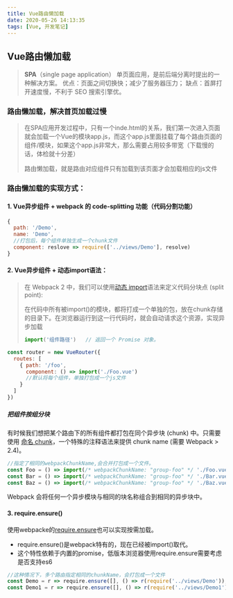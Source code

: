```yaml
---
title: Vue路由懒加载
date: 2020-05-26 14:13:35
tags: [Vue, 开发笔记]
---
```


##  Vue路由懒加载

> **SPA**（single page application） 单页面应用，是前后端分离时提出的一种解决方案。
> 优点：页面之间切换快；减少了服务器压力；
> 缺点：首屏打开速度慢，不利于 SEO 搜索引擎优。

###  路由懒加载，解决首页加载过慢

> 在SPA应用开发过程中，只有一个inde.html的关系，我们第一次进入页面就会加载一个Vue的模块app.js，而这个app.js里面挂载了每个路由页面的组件/模块，如果这个app.js非常大，那么需要占用较多带宽（下载慢的话，体检就十分差）
>
> 路由懒加载，就是路由对应组件只有加载到该页面才会加载相应的js文件

### 路由懒加载的实现方式：

####  1.  Vue异步组件 + webpack 的 code-splitting 功能（代码分割功能）

```js
{
  path: '/Demo',
  name: 'Demo',
  //打包后，每个组件单独生成一个chunk文件
  component: reslove => require(['../views/Demo'], resolve)
}
```



####  2. Vue异步组件 + 动态import语法：

> 在 Webpack 2 中，我们可以使用[动态 import](https://github.com/tc39/proposal-dynamic-import)语法来定义代码分块点 (split point):
>
> 在代码中所有被import()的模块，都将打成一个单独的包，放在chunk存储的目录下。在浏览器运行到这一行代码时，就会自动请求这个资源，实现异步加载
>
> ```js
> import('组件路径')   // 返回一个 Promise 对象。
> ```

```js
const router = new VueRouter({
  routes: [
    { path: '/foo', 
      component: () => import('./Foo.vue')
      //默认将每个组件，单独打包成一个js文件
    }
  ]
})
```

##### 把组件按组分块

有时候我们想把某个路由下的所有组件都打包在同个异步块 (chunk) 中。只需要使用 [命名 chunk](https://webpack.js.org/guides/code-splitting-require/#chunkname)，一个特殊的注释语法来提供 chunk name (需要 Webpack > 2.4)。

```js
//指定了相同的webpackChunkName,会合并打包成一个文件。
const Foo = () => import(/* webpackChunkName: "group-foo" */ './Foo.vue')
const Bar = () => import(/* webpackChunkName: "group-foo" */ './Bar.vue')
const Baz = () => import(/* webpackChunkName: "group-foo" */ './Baz.vue')
```

Webpack 会将任何一个异步模块与相同的块名称组合到相同的异步块中。



#### 3. require.ensure()

使用webpacke的[require.ensure](https://webpack.docschina.org/api/module-methods#require-ensure)也可以实现按需加载。

- require.ensure()是webpack特有的，现在已经被import()取代。
- 这个特性依赖于内置的promise，低版本浏览器使用require.ensure需要考虑是否支持es6

```js
//这种情况下，多个路由指定相同的chunkName，会打包成一个文件
const Demo = r => require.ensure([], () => r(require('../views/Demo')), 'Demo')
const Demo1 = r => require.ensure([], () => r(require('../views/Demo1')), 'Demo')

```

